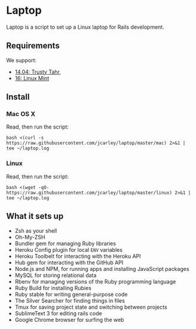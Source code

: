 Laptop
======

Laptop is a script to set up a Linux laptop for Rails development.

Requirements
------------

We support:

* [14.04: Trusty Tahr](https://wiki.ubuntu.com/TrustyTahr/ReleaseNotes),
* [16: Linux Mint](http://www.linuxmint.com/rel_petra_cinnamon.php)


Install
-------

### Mac OS X

Read, then run the script:

    bash <(curl -s https://raw.githubusercontent.com/jcarley/laptop/master/mac) 2>&1 | tee ~/laptop.log

### Linux

Read, then run the script:

    bash <(wget -qO- https://raw.githubusercontent.com/jcarley/laptop/master/linux) 2>&1 | tee ~/laptop.log

What it sets up
---------------

* Zsh as your shell
* Oh-My-ZSH
* Bundler gem for managing Ruby libraries
* Heroku Config plugin for local `ENV` variables
* Heroku Toolbelt for interacting with the Heroku API
* Hub gem for interacting with the GitHub API
* Node.js and NPM, for running apps and installing JavaScript packages
* MySQL for storing relational data
* Rbenv for managing versions of the Ruby programming language
* Ruby Build for installing Rubies
* Ruby stable for writing general-purpose code
* The Silver Searcher for finding things in files
* Tmux for saving project state and switching between projects
* SublimeText 3 for editing rails code
* Google Chrome browser for surfing the web

